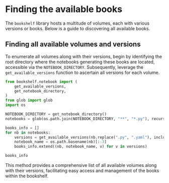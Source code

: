 # Finding the available books

The `bookshelf` library hosts a multitude of volumes, each with various
versions or books. Below is a guide to discovering all available books.

## Finding all available volumes and versions

To enumerate all volumes along with their versions, begin by identifying
the root directory where the notebooks generating these books are located,
accessible via the `NOTEBOOK_DIRECTORY`. Subsequently, leverage the
`get_available_versions` function to ascertain all versions for each volume.

```python
from bookshelf.notebook import (
    get_available_versions,
    get_notebook_directory,
)
from glob import glob
import os

NOTEBOOK_DIRECTORY = get_notebook_directory()
notebooks = glob(os.path.join(NOTEBOOK_DIRECTORY, "**", "*.py"), recursive=True)

books_info = []
for nb in notebooks:
    versions = get_available_versions(nb.replace(".py", ".yaml"), include_private=False)
    notebook_name = os.path.basename(nb)[:-3]
    books_info.extend((nb, notebook_name, v) for v in versions)

books_info
```

This method provides a comprehensive list of all available volumes along with their versions,
facilitating easy access and management of the books within the bookshelf.

